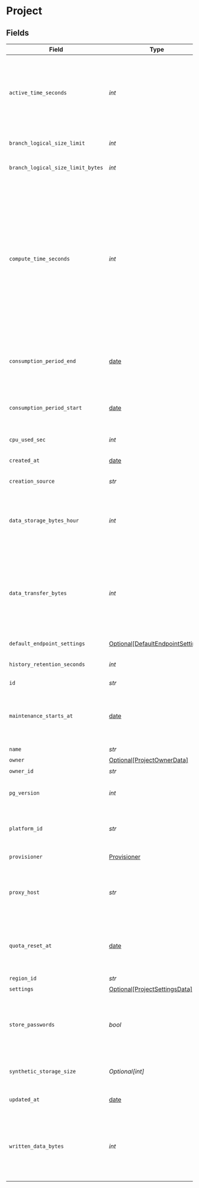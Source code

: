 # Project


## Fields

| Field                                                                                                                                                                                                                                                                                                                                                                                              | Type                                                                                                                                                                                                                                                                                                                                                                                               | Required                                                                                                                                                                                                                                                                                                                                                                                           | Description                                                                                                                                                                                                                                                                                                                                                                                        |
| -------------------------------------------------------------------------------------------------------------------------------------------------------------------------------------------------------------------------------------------------------------------------------------------------------------------------------------------------------------------------------------------------- | -------------------------------------------------------------------------------------------------------------------------------------------------------------------------------------------------------------------------------------------------------------------------------------------------------------------------------------------------------------------------------------------------- | -------------------------------------------------------------------------------------------------------------------------------------------------------------------------------------------------------------------------------------------------------------------------------------------------------------------------------------------------------------------------------------------------- | -------------------------------------------------------------------------------------------------------------------------------------------------------------------------------------------------------------------------------------------------------------------------------------------------------------------------------------------------------------------------------------------------- |
| `active_time_seconds`                                                                                                                                                                                                                                                                                                                                                                              | *int*                                                                                                                                                                                                                                                                                                                                                                                              | :heavy_check_mark:                                                                                                                                                                                                                                                                                                                                                                                 | Seconds. Control plane observed endpoints of this project being active this amount of wall-clock time.<br/>The value has some lag.<br/>The value is reset at the beginning of each billing period.<br/>                                                                                                                                                                                            |
| `branch_logical_size_limit`                                                                                                                                                                                                                                                                                                                                                                        | *int*                                                                                                                                                                                                                                                                                                                                                                                              | :heavy_check_mark:                                                                                                                                                                                                                                                                                                                                                                                 | The logical size limit for a branch. The value is in MiB.<br/>                                                                                                                                                                                                                                                                                                                                     |
| `branch_logical_size_limit_bytes`                                                                                                                                                                                                                                                                                                                                                                  | *int*                                                                                                                                                                                                                                                                                                                                                                                              | :heavy_check_mark:                                                                                                                                                                                                                                                                                                                                                                                 | The logical size limit for a branch. The value is in B.<br/>                                                                                                                                                                                                                                                                                                                                       |
| `compute_time_seconds`                                                                                                                                                                                                                                                                                                                                                                             | *int*                                                                                                                                                                                                                                                                                                                                                                                              | :heavy_check_mark:                                                                                                                                                                                                                                                                                                                                                                                 | Seconds. The number of CPU seconds used by the project's compute endpoints, including compute endpoints that have been deleted.<br/>The value has some lag. The value is reset at the beginning of each billing period.<br/>Examples:<br/>1. An endpoint that uses 1 CPU for 1 second is equal to `compute_time=1`.<br/>2. An endpoint that uses 2 CPUs simultaneously for 1 second is equal to `compute_time=2`.<br/> |
| `consumption_period_end`                                                                                                                                                                                                                                                                                                                                                                           | [date](https://docs.python.org/3/library/datetime.html#date-objects)                                                                                                                                                                                                                                                                                                                               | :heavy_check_mark:                                                                                                                                                                                                                                                                                                                                                                                 | A date-time indicating when Neon Cloud plans to stop measuring consumption for current consumption period.<br/>                                                                                                                                                                                                                                                                                    |
| `consumption_period_start`                                                                                                                                                                                                                                                                                                                                                                         | [date](https://docs.python.org/3/library/datetime.html#date-objects)                                                                                                                                                                                                                                                                                                                               | :heavy_check_mark:                                                                                                                                                                                                                                                                                                                                                                                 | A date-time indicating when Neon Cloud started measuring consumption for current consumption period.<br/>                                                                                                                                                                                                                                                                                          |
| `cpu_used_sec`                                                                                                                                                                                                                                                                                                                                                                                     | *int*                                                                                                                                                                                                                                                                                                                                                                                              | :heavy_check_mark:                                                                                                                                                                                                                                                                                                                                                                                 | DEPRECATED, use compute_time instead.<br/>                                                                                                                                                                                                                                                                                                                                                         |
| `created_at`                                                                                                                                                                                                                                                                                                                                                                                       | [date](https://docs.python.org/3/library/datetime.html#date-objects)                                                                                                                                                                                                                                                                                                                               | :heavy_check_mark:                                                                                                                                                                                                                                                                                                                                                                                 | A timestamp indicating when the project was created<br/>                                                                                                                                                                                                                                                                                                                                           |
| `creation_source`                                                                                                                                                                                                                                                                                                                                                                                  | *str*                                                                                                                                                                                                                                                                                                                                                                                              | :heavy_check_mark:                                                                                                                                                                                                                                                                                                                                                                                 | The project creation source<br/>                                                                                                                                                                                                                                                                                                                                                                   |
| `data_storage_bytes_hour`                                                                                                                                                                                                                                                                                                                                                                          | *int*                                                                                                                                                                                                                                                                                                                                                                                              | :heavy_check_mark:                                                                                                                                                                                                                                                                                                                                                                                 | Bytes-Hour. Project consumed that much storage hourly during the billing period. The value has some lag.<br/>The value is reset at the beginning of each billing period.<br/>                                                                                                                                                                                                                      |
| `data_transfer_bytes`                                                                                                                                                                                                                                                                                                                                                                              | *int*                                                                                                                                                                                                                                                                                                                                                                                              | :heavy_check_mark:                                                                                                                                                                                                                                                                                                                                                                                 | Bytes. Egress traffic from the Neon cloud to the client for given project over the billing period.<br/>Includes deleted endpoints. The value has some lag. The value is reset at the beginning of each billing period.<br/>                                                                                                                                                                        |
| `default_endpoint_settings`                                                                                                                                                                                                                                                                                                                                                                        | [Optional[DefaultEndpointSettings]](../../models/shared/defaultendpointsettings.md)                                                                                                                                                                                                                                                                                                                | :heavy_minus_sign:                                                                                                                                                                                                                                                                                                                                                                                 | A collection of settings for a Neon endpoint                                                                                                                                                                                                                                                                                                                                                       |
| `history_retention_seconds`                                                                                                                                                                                                                                                                                                                                                                        | *int*                                                                                                                                                                                                                                                                                                                                                                                              | :heavy_check_mark:                                                                                                                                                                                                                                                                                                                                                                                 | The number of seconds to retain PITR backup history for this project.<br/>                                                                                                                                                                                                                                                                                                                         |
| `id`                                                                                                                                                                                                                                                                                                                                                                                               | *str*                                                                                                                                                                                                                                                                                                                                                                                              | :heavy_check_mark:                                                                                                                                                                                                                                                                                                                                                                                 | The project ID<br/>                                                                                                                                                                                                                                                                                                                                                                                |
| `maintenance_starts_at`                                                                                                                                                                                                                                                                                                                                                                            | [date](https://docs.python.org/3/library/datetime.html#date-objects)                                                                                                                                                                                                                                                                                                                               | :heavy_minus_sign:                                                                                                                                                                                                                                                                                                                                                                                 | A timestamp indicating when project maintenance begins. If set, the project is placed into maintenance mode at this time.<br/>                                                                                                                                                                                                                                                                     |
| `name`                                                                                                                                                                                                                                                                                                                                                                                             | *str*                                                                                                                                                                                                                                                                                                                                                                                              | :heavy_check_mark:                                                                                                                                                                                                                                                                                                                                                                                 | The project name<br/>                                                                                                                                                                                                                                                                                                                                                                              |
| `owner`                                                                                                                                                                                                                                                                                                                                                                                            | [Optional[ProjectOwnerData]](../../models/shared/projectownerdata.md)                                                                                                                                                                                                                                                                                                                              | :heavy_minus_sign:                                                                                                                                                                                                                                                                                                                                                                                 | N/A                                                                                                                                                                                                                                                                                                                                                                                                |
| `owner_id`                                                                                                                                                                                                                                                                                                                                                                                         | *str*                                                                                                                                                                                                                                                                                                                                                                                              | :heavy_check_mark:                                                                                                                                                                                                                                                                                                                                                                                 | N/A                                                                                                                                                                                                                                                                                                                                                                                                |
| `pg_version`                                                                                                                                                                                                                                                                                                                                                                                       | *int*                                                                                                                                                                                                                                                                                                                                                                                              | :heavy_check_mark:                                                                                                                                                                                                                                                                                                                                                                                 | The major PostgreSQL version number. Currently supported version are `14` and `15`.                                                                                                                                                                                                                                                                                                                |
| `platform_id`                                                                                                                                                                                                                                                                                                                                                                                      | *str*                                                                                                                                                                                                                                                                                                                                                                                              | :heavy_check_mark:                                                                                                                                                                                                                                                                                                                                                                                 | The cloud platform identifier. Currently, only AWS is supported, for which the identifier is `aws`.<br/>                                                                                                                                                                                                                                                                                           |
| `provisioner`                                                                                                                                                                                                                                                                                                                                                                                      | [Provisioner](../../models/shared/provisioner.md)                                                                                                                                                                                                                                                                                                                                                  | :heavy_check_mark:                                                                                                                                                                                                                                                                                                                                                                                 | The Neon compute provisioner.<br/>                                                                                                                                                                                                                                                                                                                                                                 |
| `proxy_host`                                                                                                                                                                                                                                                                                                                                                                                       | *str*                                                                                                                                                                                                                                                                                                                                                                                              | :heavy_check_mark:                                                                                                                                                                                                                                                                                                                                                                                 | The proxy host for the project. This value combines the `region_id`, the `platform_id`, and the Neon domain (`neon.tech`).<br/>                                                                                                                                                                                                                                                                    |
| `quota_reset_at`                                                                                                                                                                                                                                                                                                                                                                                   | [date](https://docs.python.org/3/library/datetime.html#date-objects)                                                                                                                                                                                                                                                                                                                               | :heavy_minus_sign:                                                                                                                                                                                                                                                                                                                                                                                 | DEPRECATED. Use `consumption_period_end` from the getProject endpoint instead.<br/>A timestamp indicating when the project quota resets<br/>                                                                                                                                                                                                                                                       |
| `region_id`                                                                                                                                                                                                                                                                                                                                                                                        | *str*                                                                                                                                                                                                                                                                                                                                                                                              | :heavy_check_mark:                                                                                                                                                                                                                                                                                                                                                                                 | The region identifier<br/>                                                                                                                                                                                                                                                                                                                                                                         |
| `settings`                                                                                                                                                                                                                                                                                                                                                                                         | [Optional[ProjectSettingsData]](../../models/shared/projectsettingsdata.md)                                                                                                                                                                                                                                                                                                                        | :heavy_minus_sign:                                                                                                                                                                                                                                                                                                                                                                                 | N/A                                                                                                                                                                                                                                                                                                                                                                                                |
| `store_passwords`                                                                                                                                                                                                                                                                                                                                                                                  | *bool*                                                                                                                                                                                                                                                                                                                                                                                             | :heavy_check_mark:                                                                                                                                                                                                                                                                                                                                                                                 | Whether or not passwords are stored for roles in the Neon project. Storing passwords facilitates access to Neon features that require authorization.<br/>                                                                                                                                                                                                                                          |
| `synthetic_storage_size`                                                                                                                                                                                                                                                                                                                                                                           | *Optional[int]*                                                                                                                                                                                                                                                                                                                                                                                    | :heavy_minus_sign:                                                                                                                                                                                                                                                                                                                                                                                 | Experimental. Do not use this field yet.<br/>The data storage size in bytes.<br/>                                                                                                                                                                                                                                                                                                                  |
| `updated_at`                                                                                                                                                                                                                                                                                                                                                                                       | [date](https://docs.python.org/3/library/datetime.html#date-objects)                                                                                                                                                                                                                                                                                                                               | :heavy_check_mark:                                                                                                                                                                                                                                                                                                                                                                                 | A timestamp indicating when the project was last updated<br/>                                                                                                                                                                                                                                                                                                                                      |
| `written_data_bytes`                                                                                                                                                                                                                                                                                                                                                                               | *int*                                                                                                                                                                                                                                                                                                                                                                                              | :heavy_check_mark:                                                                                                                                                                                                                                                                                                                                                                                 | Bytes. Amount of WAL that travelled through storage for given project across all branches.<br/>The value has some lag. The value is reset at the beginning of each billing period.<br/>                                                                                                                                                                                                            |